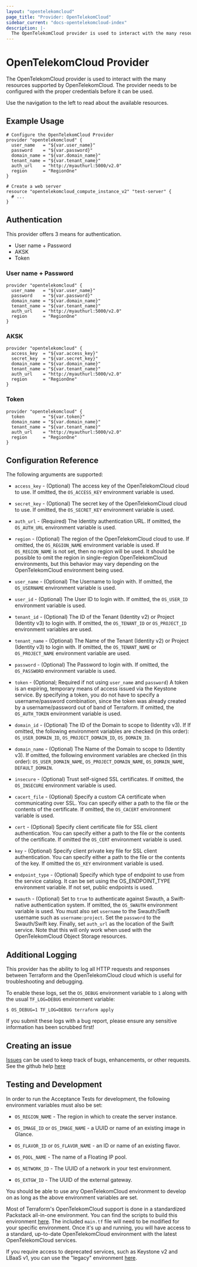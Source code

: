 ```yaml
---
layout: "opentelekomcloud"
page_title: "Provider: OpenTelekomCloud"
sidebar_current: "docs-opentelekomcloud-index"
description: |-
  The OpenTelekomCloud provider is used to interact with the many resources supported by OpenTelekomCloud. The provider needs to be configured with the proper credentials before it can be used.
---
```


# OpenTelekomCloud Provider

The OpenTelekomCloud provider is used to interact with the
many resources supported by OpenTelekomCloud. The provider needs to be configured
with the proper credentials before it can be used.

Use the navigation to the left to read about the available resources.

## Example Usage

```hcl
# Configure the OpenTelekomCloud Provider
provider "opentelekomcloud" {
  user_name   = "${var.user_name}"
  password    = "${var.password}"
  domain_name = "${var.domain_name}"
  tenant_name = "${var.tenant_name}"
  auth_url    = "http://myauthurl:5000/v2.0"
  region      = "RegionOne"
}

# Create a web server
resource "opentelekomcloud_compute_instance_v2" "test-server" {
  # ...
}
```

## Authentication

This provider offers 3 means for authentication.

- User name + Password
- AKSK
- Token

### User name + Password

```hcl
provider "opentelekomcloud" {
  user_name   = "${var.user_name}"
  password    = "${var.password}"
  domain_name = "${var.domain_name}"
  tenant_name = "${var.tenant_name}"
  auth_url    = "http://myauthurl:5000/v2.0"
  region      = "RegionOne"
}
```

### AKSK

```hcl
provider "opentelekomcloud" {
  access_key  = "${var.access_key}"
  secret_key  = "${var.secret_key}"
  domain_name = "${var.domain_name}"
  tenant_name = "${var.tenant_name}"
  auth_url    = "http://myauthurl:5000/v2.0"
  region      = "RegionOne"
}
```

### Token

```hcl
provider "opentelekomcloud" {
  token       = "${var.token}"
  domain_name = "${var.domain_name}"
  tenant_name = "${var.tenant_name}"
  auth_url    = "http://myauthurl:5000/v2.0"
  region      = "RegionOne"
}
```

## Configuration Reference

The following arguments are supported:

* `access_key` - (Optional) The access key of the OpenTelekomCloud cloud to use.
  If omitted, the `OS_ACCESS_KEY` environment variable is used.

* `secret_key` - (Optional) The secret key of the OpenTelekomCloud cloud to use.
  If omitted, the `OS_SECRET_KEY` environment variable is used.

* `auth_url` - (Required) The Identity authentication URL. If omitted, the
  `OS_AUTH_URL` environment variable is used.

* `region` - (Optional) The region of the OpenTelekomCloud cloud to use. If omitted,
  the `OS_REGION_NAME` environment variable is used. If `OS_REGION_NAME` is
  not set, then no region will be used. It should be possible to omit the
  region in single-region OpenTelekomCloud environments, but this behavior may vary
  depending on the OpenTelekomCloud environment being used.

* `user_name` - (Optional) The Username to login with. If omitted, the
  `OS_USERNAME` environment variable is used.

* `user_id` - (Optional) The User ID to login with. If omitted, the
  `OS_USER_ID` environment variable is used.

* `tenant_id` - (Optional) The ID of the Tenant (Identity v2) or Project
  (Identity v3) to login with. If omitted, the `OS_TENANT_ID` or
  `OS_PROJECT_ID` environment variables are used.

* `tenant_name` - (Optional) The Name of the Tenant (Identity v2) or Project
  (Identity v3) to login with. If omitted, the `OS_TENANT_NAME` or
  `OS_PROJECT_NAME` environment variable are used.

* `password` - (Optional) The Password to login with. If omitted, the
  `OS_PASSWORD` environment variable is used.

* `token` - (Optional; Required if not using `user_name` and `password`)
  A token is an expiring, temporary means of access issued via the Keystone
  service. By specifying a token, you do not have to specify a username/password
  combination, since the token was already created by a username/password out of
  band of Terraform. If omitted, the `OS_AUTH_TOKEN` environment variable is used.

* `domain_id` - (Optional) The ID of the Domain to scope to (Identity v3). If
  If omitted, the following environment variables are checked (in this order):
  `OS_USER_DOMAIN_ID`, `OS_PROJECT_DOMAIN_ID`, `OS_DOMAIN_ID`.

* `domain_name` - (Optional) The Name of the Domain to scope to (Identity v3).
  If omitted, the following environment variables are checked (in this order):
  `OS_USER_DOMAIN_NAME`, `OS_PROJECT_DOMAIN_NAME`, `OS_DOMAIN_NAME`,
  `DEFAULT_DOMAIN`.

* `insecure` - (Optional) Trust self-signed SSL certificates. If omitted, the
  `OS_INSECURE` environment variable is used.

* `cacert_file` - (Optional) Specify a custom CA certificate when communicating
  over SSL. You can specify either a path to the file or the contents of the
  certificate. If omitted, the `OS_CACERT` environment variable is used.

* `cert` - (Optional) Specify client certificate file for SSL client
  authentication. You can specify either a path to the file or the contents of
  the certificate. If omitted the `OS_CERT` environment variable is used.

* `key` - (Optional) Specify client private key file for SSL client
  authentication. You can specify either a path to the file or the contents of
  the key. If omitted the `OS_KEY` environment variable is used.

* `endpoint_type` - (Optional) Specify which type of endpoint to use from the
  service catalog. It can be set using the OS_ENDPOINT_TYPE environment
  variable. If not set, public endpoints is used.

* `swauth` - (Optional) Set to `true` to authenticate against Swauth, a
  Swift-native authentication system. If omitted, the `OS_SWAUTH` environment
  variable is used. You must also set `username` to the Swauth/Swift username
  such as `username:project`. Set the `password` to the Swauth/Swift key.
  Finally, set `auth_url` as the location of the Swift service. Note that this
  will only work when used with the OpenTelekomCloud Object Storage resources.

## Additional Logging

This provider has the ability to log all HTTP requests and responses between
Terraform and the OpenTelekomCloud cloud which is useful for troubleshooting and
debugging.

To enable these logs, set the `OS_DEBUG` environment variable to `1` along
with the usual `TF_LOG=DEBUG` environment variable:

```shell
$ OS_DEBUG=1 TF_LOG=DEBUG terraform apply
```

If you submit these logs with a bug report, please ensure any sensitive
information has been scrubbed first!

## Creating an issue

[Issues](https://github.com/terraform-providers/terraform-provider-opentelekomcloud/issues)
can be used to keep track of bugs, enhancements, or other requests.
See the github help [here](https://help.github.com/articles/creating-an-issue/)

## Testing and Development

In order to run the Acceptance Tests for development, the following environment
variables must also be set:

* `OS_REGION_NAME` - The region in which to create the server instance.

* `OS_IMAGE_ID` or `OS_IMAGE_NAME` - a UUID or name of an existing image in
    Glance.

* `OS_FLAVOR_ID` or `OS_FLAVOR_NAME` - an ID or name of an existing flavor.

* `OS_POOL_NAME` - The name of a Floating IP pool.

* `OS_NETWORK_ID` - The UUID of a network in your test environment.

* `OS_EXTGW_ID` - The UUID of the external gateway.

You should be able to use any OpenTelekomCloud environment to develop on as long as the
above environment variables are set.

Most of Terraform's OpenTelekomCloud support is done in a standardized Packstack
all-in-one environment. You can find the scripts to build this environment
[here](https://github.com/jtopjian/terraform-devstack/tree/master/packstack-standard).
The included `main.tf` file will need to be modified for your specific
environment. Once it's up and running, you will have access to a standard,
up-to-date OpenTelekomCloud environment with the latest OpenTelekomCloud services.

If you require access to deprecated services, such as Keystone v2 and
LBaaS v1, you can use the "legacy" environment
[here](https://github.com/jtopjian/terraform-devstack/tree/master/packstack-legacy).
